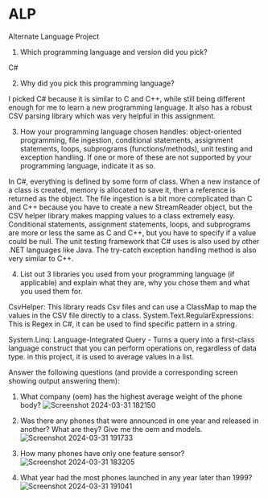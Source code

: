 # ALP
 Alternate Language Project


1) Which programming language and version did you pick?
	
 C#

2) Why did you pick this programming language?
	
 I picked C# because it is similar to C and C++, while still being different enough for me to learn a new programming language. It also has a robust CSV parsing library which was very helpful in this assignment.

3) How your programming language chosen handles: object-oriented programming, file ingestion, conditional statements, assignment statements, loops, subprograms (functions/methods), unit testing and exception handling. If one or more of these are not supported by your programming language, indicate it as so. 
	
 In C#, everything is defined by some form of class. When a new instance of a class is created, memory is allocated to save it, then a reference is returned as the object. The file ingestion is a bit more 		complicated than C and C++ because you have to create a new StreamReader object, but the CSV helper library makes mapping values to a class extremely easy. Conditional statements, assignment statements, 		loops, and subprograms are more or less the same as C and C++, but you have to specify if a value could be null. The unit testing framework that C# uses is also used by other .NET languages like Java. The 		try-catch exception handling method is also very similar to C++.

4) List out 3 libraries you used from your programming language (if applicable) and explain what they are, why you chose them and what you used them for.

CsvHelper: This library reads Csv files and can use a ClassMap to map the values in the CSV file directly to a class.
System.Text.RegularExpressions: This is Regex in C#, it can be used to find specific pattern in a string.

System.Linq: Language-Integrated Query - Turns a query into a first-class language construct that you can perform operations on, regardless of data type. in this project, it is used to average values in a list.

Answer the following questions (and provide a corresponding screen showing output answering them):

1) What company (oem) has the highest average weight of the phone body?
![Screenshot 2024-03-31 182150](https://github.com/Josh-Toll/ALP/assets/165319440/d080cf68-1079-494e-b257-fd311c0f9f30)

2) Was there any phones that were announced in one year and released in another? What are they? Give me the oem and models.
![Screenshot 2024-03-31 191733](https://github.com/Josh-Toll/ALP/assets/165319440/23cdf26f-9681-4a8d-bbed-216dbd1cd7d1)


3) How many phones have only one feature sensor?
![Screenshot 2024-03-31 183205](https://github.com/Josh-Toll/ALP/assets/165319440/f8ef22a4-089c-4a6b-b095-77cd1ea88885)

4) What year had the most phones launched in any year later than 1999?
![Screenshot 2024-03-31 191041](https://github.com/Josh-Toll/ALP/assets/165319440/afd1576d-e0db-42d0-99a2-3132bd4ab472)
